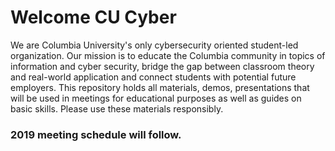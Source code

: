 # Welcome CU Cyber
We are Columbia University's only cybersecurity oriented student-led organization. Our mission is to educate the Columbia community in topics of information and cyber security, bridge the gap between classroom theory and real-world application and connect students with potential future employers.
This repository holds all materials, demos, presentations that will be used in meetings for educational purposes as well as guides on basic skills. Please use these materials responsibly.

### 2019 meeting schedule will follow.
